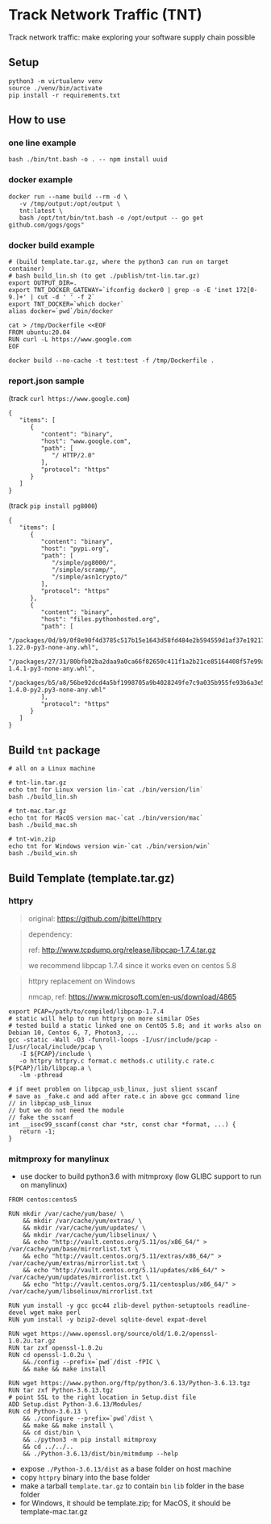 # Track Network Traffic (TNT)

Track network traffic: make exploring your software supply chain possible

## Setup

```
python3 -m virtualenv venv
source ./venv/bin/activate
pip install -r requirements.txt
```

## How to use

### one line example

```
bash ./bin/tnt.bash -o . -- npm install uuid
```

### docker example

```
docker run --name build --rm -d \
   -v /tmp/output:/opt/output \
   tnt:latest \
   bash /opt/tnt/bin/tnt.bash -o /opt/output -- go get github.com/gogs/gogs"
```

### docker build example

```
# (build template.tar.gz, where the python3 can run on target container)
# bash build_lin.sh (to get ./publish/tnt-lin.tar.gz)
export OUTPUT_DIR=.
export TNT_DOCKER_GATEWAY=`ifconfig docker0 | grep -o -E 'inet 172[0-9.]+' | cut -d ' ' -f 2`
export TNT_DOCKER=`which docker`
alias docker=`pwd`/bin/docker

cat > /tmp/Dockerfile <<EOF
FROM ubuntu:20.04
RUN curl -L https://www.google.com
EOF

docker build --no-cache -t test:test -f /tmp/Dockerfile .
```

### report.json sample

(track `curl https://www.google.com`)
```
{
   "items": [
      {
         "content": "binary",
         "host": "www.google.com",
         "path": [
            "/ HTTP/2.0"
         ],
         "protocol": "https"
      }
   ]
}
```

(track `pip install pg8000`)
```
{
   "items": [
      {
         "content": "binary",
         "host": "pypi.org",
         "path": [
            "/simple/pg8000/",
            "/simple/scramp/",
            "/simple/asn1crypto/"
         ],
         "protocol": "https"
      },
      {
         "content": "binary",
         "host": "files.pythonhosted.org",
         "path": [
            "/packages/0d/b9/0f8e90f4d3785c517b15e1643d58fd484e2b594559d1af37e19217a74817/pg8000-1.22.0-py3-none-any.whl",
            "/packages/27/31/80bfb02ba2daa9a0ca66f82650c411f1a2b21ce85164408f57e99aab4e4e/scramp-1.4.1-py3-none-any.whl",
            "/packages/b5/a8/56be92dcd4a5bf1998705a9b4028249fe7c9a035b955fe93b6a3e5b829f8/asn1crypto-1.4.0-py2.py3-none-any.whl"
         ],
         "protocol": "https"
      }
   ]
}
```


## Build `tnt` package

```
# all on a Linux machine

# tnt-lin.tar.gz
echo tnt for Linux version lin-`cat ./bin/version/lin`
bash ./build_lin.sh

# tnt-mac.tar.gz
echo tnt for MacOS version mac-`cat ./bin/version/mac`
bash ./build_mac.sh

# tnt-win.zip
echo tnt for Windows version win-`cat ./bin/version/win`
bash ./build_win.sh
```


## Build Template (template.tar.gz)

### httpry

> original: https://github.com/jbittel/httpry

> dependency:
>
> ref: http://www.tcpdump.org/release/libpcap-1.7.4.tar.gz
>
> we recommend libpcap 1.7.4 since it works even on centos 5.8

> httpry replacement on Windows
>
> nmcap, ref: https://www.microsoft.com/en-us/download/4865

```
export PCAP=/path/to/compiled/libpcap-1.7.4
# static will help to run httpry on more similar OSes
# tested build a static linked one on CentOS 5.8; and it works also on Debian 10, Centos 6, 7, Photon3, ...
gcc -static -Wall -O3 -funroll-loops -I/usr/include/pcap -I/usr/local/include/pcap \
   -I ${PCAP}/include \
   -o httpry httpry.c format.c methods.c utility.c rate.c ${PCAP}/lib/libpcap.a \
   -lm -pthread

# if meet problem on libpcap_usb_linux, just slient sscanf
# save as _fake.c and add after rate.c in above gcc command line
// in libpcap_usb_linux
// but we do not need the module
// fake the sscanf
int __isoc99_sscanf(const char *str, const char *format, ...) {
   return -1;
}
```

### mitmproxy for manylinux

- use docker to build python3.6 with mitmproxy (low GLIBC support to run on manylinux)

```
FROM centos:centos5

RUN mkdir /var/cache/yum/base/ \
    && mkdir /var/cache/yum/extras/ \
    && mkdir /var/cache/yum/updates/ \
    && mkdir /var/cache/yum/libselinux/ \
    && echo "http://vault.centos.org/5.11/os/x86_64/" > /var/cache/yum/base/mirrorlist.txt \
    && echo "http://vault.centos.org/5.11/extras/x86_64/" > /var/cache/yum/extras/mirrorlist.txt \
    && echo "http://vault.centos.org/5.11/updates/x86_64/" > /var/cache/yum/updates/mirrorlist.txt \
    && echo "http://vault.centos.org/5.11/centosplus/x86_64/" > /var/cache/yum/libselinux/mirrorlist.txt

RUN yum install -y gcc gcc44 zlib-devel python-setuptools readline-devel wget make perl
RUN yum install -y bzip2-devel sqlite-devel expat-devel

RUN wget https://www.openssl.org/source/old/1.0.2/openssl-1.0.2u.tar.gz
RUN tar zxf openssl-1.0.2u
RUN cd openssl-1.0.2u \
    &&./config --prefix=`pwd`/dist -fPIC \
    && make && make install

RUN wget https://www.python.org/ftp/python/3.6.13/Python-3.6.13.tgz
RUN tar zxf Python-3.6.13.tgz
# point SSL to the right location in Setup.dist file
ADD Setup.dist Python-3.6.13/Modules/
RUN cd Python-3.6.13 \
    && ./configure --prefix=`pwd`/dist \
    && make && make install \
    && cd dist/bin \
    && ./python3 -m pip install mitmproxy
    && cd ../../..
    && ./Python-3.6.13/dist/bin/mitmdump --help
```

- expose `./Python-3.6.13/dist` as a base folder on host machine
- copy `httpry` binary into the base folder
- make a tarball `template.tar.gz` to contain `bin` `lib` folder in the base folder
- for Windows, it should be template.zip; for MacOS, it should be template-mac.tar.gz
